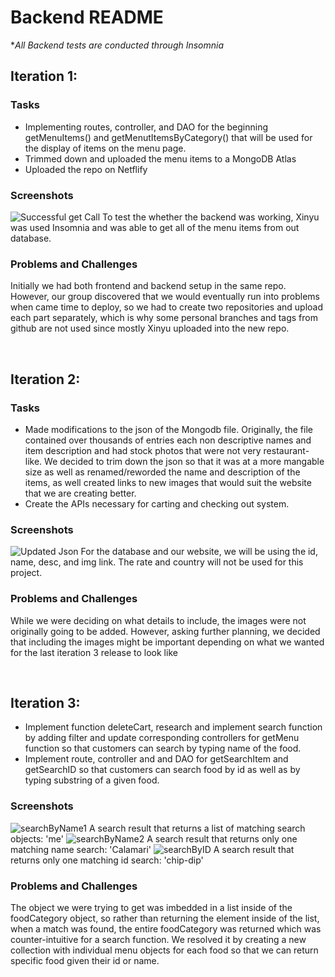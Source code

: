 # Backend README

**All Backend tests are conducted through Insomnia*

## Iteration 1:

### Tasks
- Implementing routes, controller, and DAO for the beginning getMenuItems() and getMenutItemsByCategory() that will be used for the display of items on the menu page.
- Trimmed down and uploaded the menu items to a MongoDB Atlas 
- Uploaded the repo on Netflify

### Screenshots

![Successful get Call](/RestaurantWebsite/media/insomnia_get.png)
To test the whether the backend was working, Xinyu was used Insomnia and was able to get all of the menu items from out database.


###  Problems and Challenges
Initially we had both frontend and backend setup in the same repo. However, our group discovered that we would eventually run into problems when came time to deploy, so we had to create two repositories and upload each part separately, which is why some personal branches and tags from github are not used since mostly Xinyu uploaded into the new repo.

<br/>

## Iteration 2: 

### Tasks
- Made modifications to the json of the Mongodb file. Originally, the file contained over thousands of entries each non descriptive names and item description and had stock photos that were not very restaurant-like. We decided to trim down the json so that it was at a more mangable size as well as renamed/reworded the name and description of the items, as well created links to new images that would suit the website that we are creating better. 
- Create the APIs necessary for carting and checking out system.

### Screenshots

![Updated Json](/RestaurantWebsite/media/json.png)
For the database and our website, we will be using the id, name, desc, and img link. The rate and country will not be used for this project.

### Problems and Challenges
While we were deciding on what details to include, the images were not originally going to be added. However, asking further planning, we decided that including the images might be important depending on what we wanted for the last iteration 3 release to look like

<br/>

## Iteration 3:

- Implement function deleteCart, research and implement search function by adding filter and update corresponding controllers for getMenu function so that customers can search by typing name of the food.
- Implement route, controller and and DAO for getSearchItem and getSearchID so that customers can search food by id as well as by typing substring of a given food.

### Screenshots
![searchByName1](/RestaurantWebsite/media/searchByName1.png)
A search result that returns a list of matching search objects: 'me'
![searchByName2](/RestaurantWebsite/media/searchByName2.png)
A search result that returns only one matching name search: 'Calamari'
![searchByID](/RestaurantWebsite/media/searchByID.jpg)
A search result that returns only one matching id search: 'chip-dip'

### Problems and Challenges
The object we were trying to get was imbedded in a list inside of the foodCategory object, so rather than returning the element inside of the list, when a match was found, the entire foodCategory was returned which was counter-intuitive for a search function. We resolved it by creating a new collection with individual menu objects for each food so that we can return specific food given their id or name.